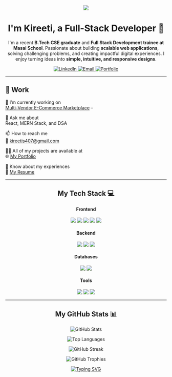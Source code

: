 <p align="center">
<img src="https://capsule-render.vercel.app/api?type=waving&color=gradient&height=180&text=Hi%20There!%20👋&animation=fadeIn&fontColor=ffffff&fontSize=50" />
</p>

<div align="center">
<h1>I'm Kireeti, a Full-Stack Developer 🚀</h1>
<p>
I'm a recent <b>B.Tech CSE graduate</b> and <b>Full Stack Development trainee at Masai School</b>.  
Passionate about building <b>scalable web applications</b>, solving challenging problems, and creating impactful digital experiences.  
I enjoy turning ideas into <b>simple, intuitive, and responsive designs</b>.  
</p>
</div>

<p align="center">
<a href="https://www.linkedin.com/in/kireeti-sangala/" target="_blank">
<img src="https://img.shields.io/badge/LinkedIn-0077B5?style=for-the-badge&logo=linkedin&logoColor=white" alt="LinkedIn"/>
</a>
<a href="mailto:kireetis407@gmail.com" target="blank">
<img src="https://img.shields.io/badge/Email-D14836?style=for-the-badge&logo=gmail&logoColor=white" alt="Email"/>
</a>
<a href="https://kireetisangala.netlify.app/" target="_blank">
<img src="https://img.shields.io/badge/Portfolio-255E63?style=for-the-badge&logo=google-chrome&logoColor=white" alt="Portfolio"/>
</a>
</p>


---

## 💼 Work
🔭 I’m currently working on  
[Multi-Vendor E-Commerce Marketplace](https://github.com/kireeti407/Multi-Vendor-E-Commerce-Marketplace-Backend-System) – 

💬 Ask me about  
React, MERN Stack, and DSA

📫 How to reach me  
📧 kireetis407@gmail.com  

👨‍💻 All of my projects are available at  
🌐 [My Portfolio](https://kireetisangala.netlify.app/)  

📄 Know about my experiences  
📑 [My Resume](https://drive.google.com/file/d/1N3iXBUOmizm8RZqNITJFqbzi5TVucCLo/view?usp=sharing) 

---

<h2 align="center">My Tech Stack 💻</h2>
<div align="center">

<h4>Frontend</h4>
<p>
<img src="https://img.shields.io/badge/HTML5-E34F26?style=for-the-badge&logo=html5&logoColor=white" />
<img src="https://img.shields.io/badge/CSS3-1572B6?style=for-the-badge&logo=css3&logoColor=white" />
<img src="https://img.shields.io/badge/JavaScript-F7DF1E?style=for-the-badge&logo=javascript&logoColor=black" />
<img src="https://img.shields.io/badge/React-20232A?style=for-the-badge&logo=react&logoColor=61DAFB" />
<img src="https://img.shields.io/badge/Tailwind_CSS-38B2AC?style=for-the-badge&logo=tailwind-css&logoColor=white" />
</p>

<h4>Backend</h4>
<p>
<img src="https://img.shields.io/badge/Node.js-339933?style=for-the-badge&logo=nodedotjs&logoColor=white" />
<img src="https://img.shields.io/badge/Express.js-000000?style=for-the-badge&logo=express&logoColor=white" />
<img src="https://img.shields.io/badge/Python-3776AB?style=for-the-badge&logo=python&logoColor=white" />
</p>

<h4>Databases</h4>
<p>
<img src="https://img.shields.io/badge/MongoDB-47A248?style=for-the-badge&logo=mongodb&logoColor=white" />
<img src="https://img.shields.io/badge/Firebase-FFCA28?style=for-the-badge&logo=firebase&logoColor=black" />
</p>

<h4>Tools</h4>
<p>
<img src="https://img.shields.io/badge/Git-F05032?style=for-the-badge&logo=git&logoColor=white" />
<img src="https://img.shields.io/badge/Postman-FF6C37?style=for-the-badge&logo=postman&logoColor=white" />
<img src="https://img.shields.io/badge/VS_Code-0078D4?style=for-the-badge&logo=visual-studio-code&logoColor=white" />
</p>
</div>

---

<h2 align="center">My GitHub Stats 📊</h2>
<div align="center">

<p>
<img src="https://github-readme-stats.vercel.app/api?username=kireeti407&show_icons=true&theme=radical&hide_border=true&include_all_commits=true&count_private=true" alt="GitHub Stats"/>
</p>

<p>
<img src="https://github-readme-stats.vercel.app/api/top-langs/?username=kireeti407&layout=compact&theme=radical&hide_border=true" alt="Top Languages"/>
</p>

<p>
<img src="https://github-readme-streak-stats.herokuapp.com/?user=kireeti407&theme=radical&hide_border=true" alt="GitHub Streak"/>
</p>

<p>
<img src="https://github-profile-trophy.vercel.app/?username=kireeti407&theme=radical&column=7" alt="GitHub Trophies"/>
</p>

</div>

<p align="center">
<a href="https://git.io/typing-svg"><img src="https://readme-typing-svg.demolab.com?font=Fira+Code&pause=1000&color=33FF33&width=435&lines=Happy+Coding!;Always+Learning...;Building+the+Future." alt="Typing SVG" /></a>
</p>
